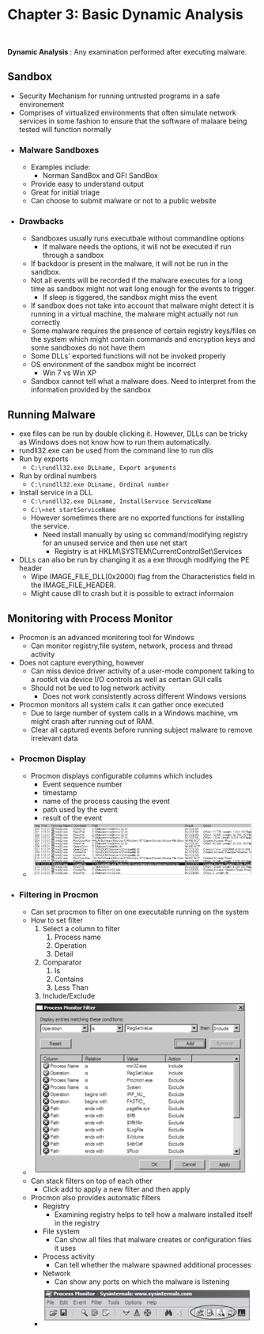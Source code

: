 # Chapter 3: Basic Dynamic Analysis
<br>

**Dynamic Analysis** : Any examination performed after executing malware. 

## Sandbox 
* Security Mechanism for running untrusted programs in a safe environement 
* Comprises of virtualized environments that often simulate network services in some fashion to ensure that the software of malaare being tested will function normally 
* ### Malware Sandboxes
  * Examples include:
    * Norman SandBox and GFI SandBox
  * Provide easy to understand output
  * Great for initial triage 
  * Can choose to submit malware or not to a public website
* ### Drawbacks
  * Sandboxes usually runs executbale without commandline options
    * If malware needs the options, it will not be executed if run through a sandbox
  * If backdoor is present in the malware, it will not be run in the sandbox.
  * Not all events will be recorded if the malware executes for a long time as sandbox might not wait long enough for the events to trigger.
    * If sleep is tiggered, the sandbox might miss the event
  * If sandbox does not take into account that malware might detect it is running in a virtual machine, the malware might actually not run correctly
  * Some malware requires the presence of certain registry keys/files on the system which might contain commands and encryption keys and some sandboxes do not have them
  * Some DLLs' exported functions will not be invoked properly
  * OS environment of the sandbox might be incorrect
    * Win 7 vs Win XP
  * Sandbox cannot tell what a malware does. Need to interpret from the information provided by the sandbox 

## Running Malware
* exe files can be run by double clicking it. However, DLLs can be tricky as Windows does not know how to run them automatically. 
* rundll32.exe can be used from the command line to run dlls
* Run by exports
  * ```C:\rundll32.exe DLLname, Export arguments```
* Run by ordinal numbers
  * ```C:\rundll32.exe DLLname, Ordinal number```
* Install service in a DLL
  * ```C:\rundll32.exe DLLname, InstallService ServiceName```
  * ```C:\>net startServiceName```
  * However sometimes there are no exported functions for installing the service.
    * Need install manually by using sc command/modifying registry for an unused service and then use net start
      * Registry is at HKLM\SYSTEM\CurrentControlSet\Services
* DLLs can also be run by changing it as a exe through modifying the PE header
  * Wipe IMAGE_FILE_DLL(0x2000) flag from the Characteristics field in the IMAGE_FILE_HEADER.
  * Might cause dll to crash but it is possible to extract informaion

## Monitoring with Process Monitor 
* Procmon is an advanced monitoring tool for Windows
  * Can monitor registry,file system, network, process and thread activity
* Does not capture everything, however
  * Can miss device driver activity of a user-mode component talking to a rootkit via device I/O controls as well as certain GUI calls
  * Should not be ued to log network activity
    * Does not work consistently across different Windows versions
* Procmon monitors all system calls it can gather once executed
  * Due to large number of system calls in a Windows machine, vm might crash after running out of RAM. 
  * Clear all captured events before running subject malware to remove irrelevant data
* ### Procmon Display
  * Procmon displays configurable columns which includes
    * Event sequence number
    * timestamp
    * name of the process causing the event
    * path used by the event
    * result of the event
  * <img src="img/procmon.png" width=800px>
*  ### Filtering in Procmon
   *  Can set procmon to filter on one executable running on the system
   *  How to set filter
      1. Select a column to filter
         1. Process name
         2. Operation
         3. Detail
      2. Comparator
         1. Is
         2. Contains
         3. Less Than
      3. Include/Exclude
    * <img src="img/filter.png">
    * Can stack filters on top of each other
      * Click add to apply a new filter and then apply
    * Procmon also provides automatic filters 
      * Registry
        * Examining registry helps to tell how a malware installed itself in the registry
      * File system
        * Can show all files that malware creates or configuration files it uses
      * Process activity 
        * Can tell whether the malware spawned additional processes
      * Network
        * Can show any ports on which the malware is listening
      * <img src="img/autofilters.png">